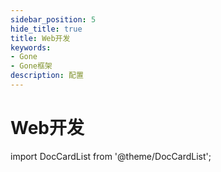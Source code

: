 ```yaml
---
sidebar_position: 5
hide_title: true
title: Web开发
keywords:
- Gone
- Gone框架
description: 配置
---
```


# Web开发


import DocCardList from '@theme/DocCardList';

<DocCardList />